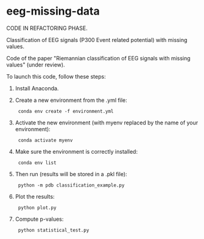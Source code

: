 # eeg-missing-data

CODE IN REFACTORING PHASE.

Classification of EEG signals (P300 Event related potential) with missing values.

Code of the paper "Riemannian classification of EEG signals with missing values" (under review).

To launch this code, follow these steps:

1. Install Anaconda.
2. Create a new environment from the .yml file:

		conda env create -f environment.yml

3. Activate the new environment (with myenv replaced by the name of your environment):

		conda activate myenv

4. Make sure the environment is correctly installed:

		conda env list

5. Then run (results will be stored in a .pkl file):

		python -m pdb classification_example.py

6. Plot the results:

		python plot.py

7. Compute p-values:

		python statistical_test.py
